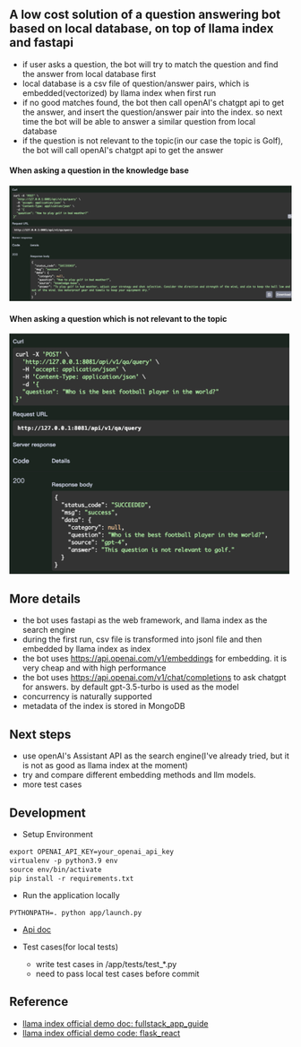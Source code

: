 ## A low cost solution of a question answering bot based on local database, on top of llama index and fastapi

- if user asks a question, the bot will try to match the question and find the answer from local database first
- local database is a csv file of question/answer pairs, which is embedded(vectorized) by llama index when first run
- if no good matches found, the bot then call openAI's chatgpt api to get the answer, and insert the question/answer
  pair into the index. so next time the bot will be able to answer a similar question from local database
- if the question is not relevant to the topic(in our case the topic is Golf), the bot will call openAI's chatgpt api to
  get the answer

#### When asking a question in the knowledge base

<img src="./imgs/question_answering_demo_1.png" alt="pic" width="1200"/>

#### When asking a question which is not relevant to the topic

<img src="./imgs/question_answering_demo_2.png" alt="pic" width="500"/>

## More details

- the bot uses fastapi as the web framework, and llama index as the search engine
- during the first run, csv file is transformed into jsonl file and then embedded by llama index as index
- the bot uses https://api.openai.com/v1/embeddings for embedding. it is very cheap and with high performance
- the bot uses https://api.openai.com/v1/chat/completions to ask chatgpt for answers. by default gpt-3.5-turbo is used
  as the model
- concurrency is naturally supported
- metadata of the index is stored in MongoDB

## Next steps

- use openAI's Assistant API as the search engine(I've already tried, but it is not as good as llama index at the
  moment)
- try and compare different embedding methods and llm models.
- more test cases

## Development

- Setup Environment

```shell
export OPENAI_API_KEY=your_openai_api_key
virtualenv -p python3.9 env
source env/bin/activate
pip install -r requirements.txt
```

- Run the application locally

```shell
PYTHONPATH=. python app/launch.py
```

- [Api doc](http://127.0.0.1:8081/docs)


- Test cases(for local tests)
    - write test cases in /app/tests/test_*.py
    - need to pass local test cases before commit

## Reference

- [llama index official demo doc: fullstack_app_guide](https://docs.llamaindex.ai/en/stable/understanding/putting_it_all_together/apps/fullstack_app_guide.html)
- [llama index official demo code: flask_react](https://github.com/logan-markewich/llama_index_starter_pack/tree/main/flask_react)
